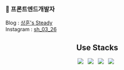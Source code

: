 ### 👋 프론트엔드개발자
<div>Blog : <a href="https://velog.io/@bigyou98">상훈's Steady</a> <br />
Instagram : <a href="https://www.instagram.com/sh_03_26/?hl=ko">sh_03_26</a>
</div>  

<div align=center>
  <h2>Use Stacks</h2>
    <img src="https://img.shields.io/badge/HTML5-E34F26?style=flat-square&logo=HTML5&logoColor=white"/> &nbsp
    <img src="https://img.shields.io/badge/CSS3-1572B6?style=flat-square&logo=CSS3&logoColor=white"/> &nbsp
    <img src="https://img.shields.io/badge/JavaScript-F7DF1E?style=flat-square&logo=JavaScript&logoColor=white"/> &nbsp
    <img src="https://img.shields.io/badge/-ReactJs-61DAFB?logo=react&logoColor=white&style=flat"/> &nbsp
</div>
